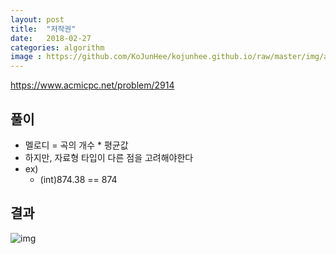 ```yaml
---
layout: post
title:  "저작권"
date:   2018-02-27
categories: algorithm
image : https://github.com/KoJunHee/kojunhee.github.io/raw/master/img/algorithm.png
---
```


<https://www.acmicpc.net/problem/2914>

## 풀이

- 멜로디 = 곡의 개수 * 평균값
- 하지만, 자료형 타입이 다른 점을 고려해야한다
- ex)
  - (int)874.38 == 874



## 결과

![img](https://github.com/KoJunHee/kojunhee.github.io/raw/master/img/right.png)